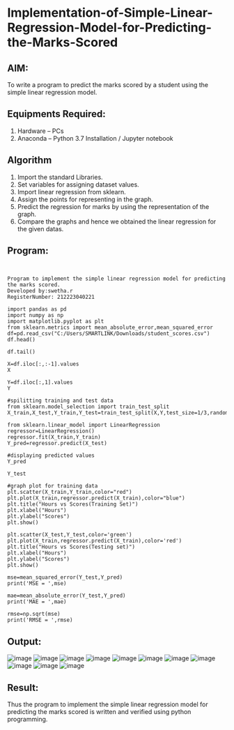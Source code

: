 # Implementation-of-Simple-Linear-Regression-Model-for-Predicting-the-Marks-Scored

## AIM:
To write a program to predict the marks scored by a student using the simple linear regression model.

## Equipments Required:
1. Hardware – PCs
2. Anaconda – Python 3.7 Installation / Jupyter notebook

## Algorithm
1. Import the standard Libraries.
2. Set variables for assigning dataset values.
3. Import linear regression from sklearn.
4. Assign the points for representing in the graph.
5. Predict the regression for marks by using the representation of the graph.
6. Compare the graphs and hence we obtained the linear regression for the given datas.
## Program:
```


Program to implement the simple linear regression model for predicting the marks scored.
Developed by:swetha.r 
RegisterNumber: 212223040221
```
```
import pandas as pd
import numpy as np
import matplotlib.pyplot as plt
from sklearn.metrics import mean_absolute_error,mean_squared_error
df=pd.read_csv("C:/Users/SMARTLINK/Downloads/student_scores.csv")
df.head()

df.tail()

X=df.iloc[:,:-1].values
X

Y=df.iloc[:,1].values
Y

#spilitting training and test data
from sklearn.model_selection import train_test_split
X_train,X_test,Y_train,Y_test=train_test_split(X,Y,test_size=1/3,random_state=0)

from sklearn.linear_model import LinearRegression
regressor=LinearRegression()
regressor.fit(X_train,Y_train)
Y_pred=regressor.predict(X_test)

#displaying predicted values
Y_pred

Y_test

#graph plot for training data
plt.scatter(X_train,Y_train,color="red")
plt.plot(X_train,regressor.predict(X_train),color="blue")
plt.title("Hours vs Scores(Training Set)")
plt.xlabel("Hours")
plt.ylabel("Scores")
plt.show()

plt.scatter(X_test,Y_test,color='green')
plt.plot(X_train,regressor.predict(X_train),color='red')
plt.title("Hours vs Scores(Testing set)")
plt.xlabel("Hours")
plt.ylabel("Scores")
plt.show()

mse=mean_squared_error(Y_test,Y_pred)
print('MSE = ',mse)

mae=mean_absolute_error(Y_test,Y_pred)
print('MAE = ',mae)

rmse=np.sqrt(mse)
print('RMSE = ',rmse)

```

## Output:
![image](https://github.com/user-attachments/assets/f8b94176-f7c8-444b-b67b-b1b679af64f7)
![image](https://github.com/user-attachments/assets/a7a3802b-d4b1-48d1-9526-6bc97d784b87)
![image](https://github.com/user-attachments/assets/2ea20f5f-8455-4037-8999-3edada69a9e2)
![image](https://github.com/user-attachments/assets/a2b3f7c0-4e83-47fe-b9f5-82db5b8131c2)
![image](https://github.com/user-attachments/assets/adc5f0d6-c0ba-4cc5-9ce1-3bc13a5faf13)
![image](https://github.com/user-attachments/assets/76da8792-b4dc-47aa-b6f6-34b4630d1980)
![image](https://github.com/user-attachments/assets/b68c688b-35c6-4181-8c87-1dc8fba8f604)
![image](https://github.com/user-attachments/assets/7385981a-dacc-4989-909a-d1012e9599be)
![image](https://github.com/user-attachments/assets/19831476-0423-4764-83af-0d4da74804af)
![image](https://github.com/user-attachments/assets/21aa32c3-29f6-4e10-973b-d13cad4a928b)
![image](https://github.com/user-attachments/assets/92c19276-8378-44d1-8acf-3b5ee00e01da)




## Result:
Thus the program to implement the simple linear regression model for predicting the marks scored is written and verified using python programming.
